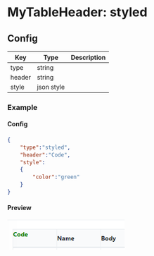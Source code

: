 # MyTableHeader: styled

## Config

| Key    | Type       | Description |
| ------ | ---------- | ----------- |
| type   | string     |             |
| header | string     |             |
| style  | json style |             |

### Example

#### Config

```json
{
    "type":"styled",
    "header":"Code",
    "style":
    {
        "color":"green"
    }
}
```

#### Preview

![](<../../.gitbook/assets/image (1) (4).png>)
